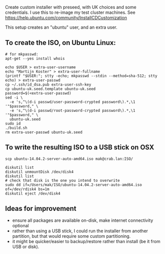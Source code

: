 Create custom installer with preseed, with UK choices and some credentials.
I use this to re-image my test cluster machines.
See https://help.ubuntu.com/community/InstallCDCustomization

This setup creates an "ubuntu" user, and an extra user.

## To create the ISO, on Ubuntu Linux:

```
# for mkpasswd:
apt-get --yes install whois

echo $USER > extra-user-username
echo "Martijn Koster" > extra-user-fullname
(printf "$USER:"; stty -echo; mkpasswd --stdin --method=sha-512; stty echo) > extra-user-passwd
cp ~/.ssh/id_dsa.pub extra-user-ssh-key
cp ubuntu-uk.seed.template ubuntu-uk.seed
password=$(<extra-user-passwd)
sed -i \
  -e 's,^\(d-i passwd/user-password-crypted password\).*,\1 '"$password," \
  -e 's,^\(d-i passwd/root-password-crypted password\).*,\1 '"$password," \
  ubuntu-uk.seed
sudo id
./build.sh
rm extra-user-passwd ubuntu-uk.seed
```

## To write the resulting ISO to a USB stick on OSX

```
scp ubuntu-14.04.2-server-auto-amd64.iso mak@crab.lan:ISO/
```
```
diskutil list
diskutil unmountDisk /dev/disk4
diskutil list
# check that disk is the one you intend to overwrite
sudo dd if=/Users/mak/ISO/ubuntu-14.04.2-server-auto-amd64.iso of=/dev/rdisk4 bs=1m
diskutil eject /dev/disk4
```

## Ideas for improvement

- ensure all packages are available on-disk, make internet connectivity optional
- rather than using a USB stick, I could run the installer from another partition,
  but that would require some custom partitioning.
- it might be quicker/easier to backup/restore rather than install (be it from USB or disk).
